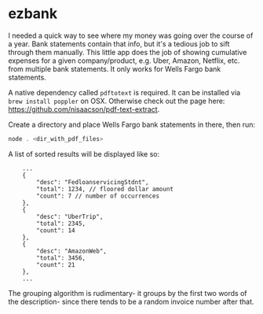 
# ezbank

I needed a quick way to see where my money was going over the course of a year. Bank statements contain that info, but it's a tedious job to sift through them manually. This little app does the job of showing cumulative expenses for a given company/product, e.g. Uber, Amazon, Netflix, etc. from multiple bank statements. It only works for Wells Fargo bank statements.

A native dependency called `pdftotext` is required. It can be installed via `brew install poppler` on OSX. Otherwise check out the page here: https://github.com/nisaacson/pdf-text-extract.

Create a directory and place Wells Fargo bank statements in there, then run:

``` js
node . <dir_with_pdf_files>
```

A list of sorted results will be displayed like so:
```
    ...
    {
        "desc": "FedloanservicingStdnt",
        "total": 1234, // floored dollar amount
        "count": 7 // number of occurrences
    },
    {
        "desc": "UberTrip",
        "total": 2345,
        "count": 14
    },
    {
        "desc": "AmazonWeb",
        "total": 3456,
        "count": 21
    },
    ...
```

The grouping algorithm is rudimentary- it groups by the first two words of the description- since there tends to be a random invoice number after that.

